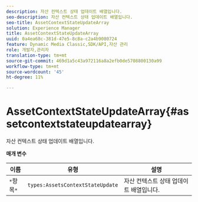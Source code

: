 ```yaml
---
description: 자산 컨텍스트 상태 업데이트 배열입니다.
seo-description: 자산 컨텍스트 상태 업데이트 배열입니다.
seo-title: AssetContextStateUpdateArray
solution: Experience Manager
title: AssetContextStateUpdateArray
uuid: 0a4ea68c-381d-47e5-8c8a-c2a4b9080724
feature: Dynamic Media Classic,SDK/API,자산 관리
role: 개발자,관리자
translation-type: tm+mt
source-git-commit: 469d1a5c43a972116a8a2efb0de5708800130a99
workflow-type: tm+mt
source-wordcount: '45'
ht-degree: 11%

---
```



# AssetContextStateUpdateArray{#assetcontextstateupdatearray}

자산 컨텍스트 상태 업데이트 배열입니다.

**매개 변수**

| 이름 | 유형 | 설명 |
|---|---|---|
| `*`항목`*` | `types:AssetsContextStateUpdate` | 자산 컨텍스트 상태 업데이트 배열입니다. |


